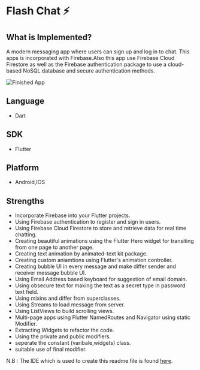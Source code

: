 # Flash Chat ⚡️

## What is Implemented?


A modern messaging app where users can sign up and log in to chat. This apps is incorporated with Firebase.Also this app use Firebase Cloud Firestore as well as the Firebase authentication package to use a cloud-based NoSQL database and secure authentication methods.

![Finished App](https://github.com/Shawon-Lodh/Flash-Chat/blob/main/flash_chat.gif)

## Language
- Dart
## SDK
- Flutter
## Platform
- Android,IOS

## Strengths
- Incorporate Firebase into your Flutter projects.
- Using Firebase authentication to register and sign in users.
- Using Firebase Cloud Firestore to store and retrieve data for real time chatting.
- Creating beautiful animations using the Flutter Hero widget for transiting from one page to another page.
- Creating text animation by animated-text kit package.
- Creating custom aniamtions using Flutter's animation controller.
- Creating bubble UI in every message and make differ sender and receiver message bubble UI.
- Using Email Address based keyboard for suggestion of email domain.
- Using obsecure text for making the text as a secret type in password text field.
- Using mixins and differ from superclasses. 
- Using Streams to load message from server.
- Using ListViews to build scrolling views.
- Multi-page apps using Flutter NamedRoutes and Navigator using static Modifier.
- Extracting Widgets to refactor the code.
- Using the private and public modifiers.
- seperate the constant (varibale,widgets) class.
- suitable use of final modifier.

N.B : The IDE which is used to create this readme file is found [here](https://dillinger.io/).